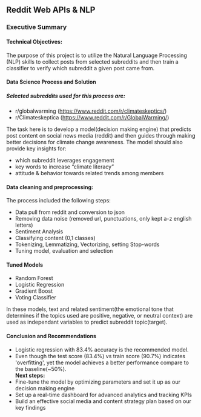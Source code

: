 
## Reddit Web APIs & NLP


### Executive Summary 

#### Technical Objectives: 

The purpose of this project is to utilize the Natural Language Processing (NLP) skills to collect posts from selected subreddits and then train a classifier to verify which subreddit a given post came from.

#### Data Science Process and Solution 

##### Selected subreddits used for this process are:

- r/globalwarming (https://www.reddit.com/r/climateskeptics/)
- r/Climateskeptica (https://www.reddit.com/r/GlobalWarming/)

The task here is to develop a model(decision making engine) that predicts post content on social news media (reddit) and then guides through making better decisions for climate change awareness. The model should also provide key insights for:

- which subreddit leverages engagement <br>
- key words to increase “climate literacy” <br>
- attitude & behavior towards related trends among members <br>


#### Data cleaning and preprocessing: 

The process included the following steps: 
 - Data pull from reddit and conversion to json
 - Removing data noise (removed url, punctuations, only kept a-z english letters)
 - Sentiment Analysis
 - Classifying content (0,1 classes)
 - Tokenizing, Lemmatizing, Vectorizing, setting Stop-words 
 - Tuning model, evaluation and selection

#### Tuned Models

- Random Forest 
- Logistic Regression 
- Gradient Boost 
- Voting Classifier 

In these models, text and related sentiment(the emotional tone  that determines if the topics used are positive, negative, or neutral context) are used as independant variables  to predict subreddit topic(target).<br>

#### Conclusion and Recommendations

- Logistic regression with 83.4% accuracy is the recommended model.<br>
- Even though the test score (83.4%) vs train score (90.7%) indicates 'overfitting', yet the model achieves a better performance compare to the baseline(~50%). <br>
**Next steps:**
- Fine-tune the model by optimizing parameters and set it up as our decision making engine<br>
- Set up a real-time dashboard for advanced analytics and tracking KPIs<br>
- Build an effective social media and content strategy plan based on our key findings 



